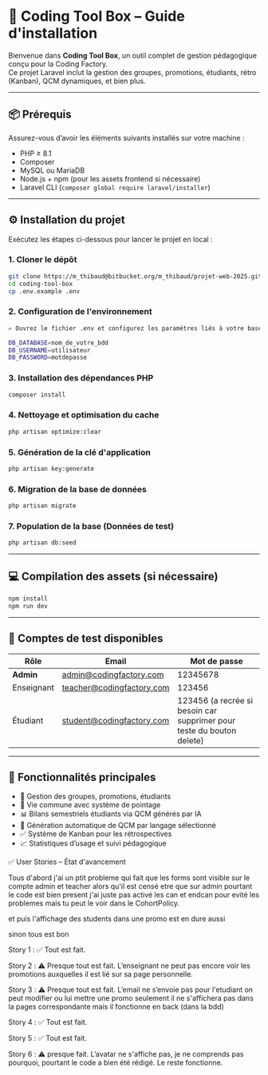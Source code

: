# 🚀 Coding Tool Box – Guide d'installation

Bienvenue dans **Coding Tool Box**, un outil complet de gestion pédagogique conçu pour la Coding Factory.  
Ce projet Laravel inclut la gestion des groupes, promotions, étudiants, rétro (Kanban), QCM  dynamiques, et bien plus.

---

## 📦 Prérequis

Assurez-vous d’avoir les éléments suivants installés sur votre machine :

- PHP ≥ 8.1
- Composer
- MySQL ou MariaDB
- Node.js + npm (pour les assets frontend si nécessaire)
- Laravel CLI (`composer global require laravel/installer`)

---

## ⚙️ Installation du projet

Exécutez les étapes ci-dessous pour lancer le projet en local :

### 1. Cloner le dépôt

```bash
git clone https://m_thibaud@bitbucket.org/m_thibaud/projet-web-2025.git
cd coding-tool-box
cp .env.example .env
```

### 2. Configuration de l'environnement

```bash
✍️ Ouvrez le fichier .env et configurez les paramètres liés à votre base de données :

DB_DATABASE=nom_de_votre_bdd
DB_USERNAME=utilisateur
DB_PASSWORD=motdepasse
```

### 3. Installation des dépendances PHP

```bash
composer install
```

### 4. Nettoyage et optimisation du cache

```bash
php artisan optimize:clear
```

### 5. Génération de la clé d'application

```bash
php artisan key:generate
```

### 6. Migration de la base de données

```bash
php artisan migrate
```

### 7. Population de la base (Données de test)

```bash
php artisan db:seed
```

---

## 💻 Compilation des assets (si nécessaire)

```bash
npm install
npm run dev
```

---

## 👤 Comptes de test disponibles

| Rôle       | Email                     | Mot de passe                                                        |
|------------|---------------------------|---------------------------------------------------------------------|
| **Admin**  | admin@codingfactory.com   | 12345678                                                            |
| Enseignant | teacher@codingfactory.com | 123456                                                              |
| Étudiant   | student@codingfactory.com | 123456 (a recrée si besoin car supprimer pour teste du bouton delete) |

---

## 🚧 Fonctionnalités principales

- 🔧 Gestion des groupes, promotions, étudiants
- 📅 Vie commune avec système de pointage
- 📊 Bilans semestriels étudiants via QCM générés par IA
- 🧠 Génération automatique de QCM par langage sélectionné
- ✅ Système de Kanban pour les rétrospectives
- 📈 Statistiques d’usage et suivi pédagogique




✅ User Stories – État d'avancement

Tous d'abord j'ai un ptit probleme qui fait que les forms sont visible sur le compte admin et teacher
alors qu'il est censé etre que sur admin pourtant le code est bien present j'ai juste pas activé les can et endcan
pour evité les problemes mais tu peut le voir dans le CohortPolicy.

et puis l'affichage des students dans une promo est en dure aussi 

sinon tous est bon



Story 1 : ✅ Tout est fait.

Story 2 : ⚠️ Presque tout est fait.
L’enseignant ne peut pas encore voir les promotions auxquelles il est lié sur sa page personnelle.

Story 3 : ⚠️ Presque tout est fait.
L’email ne s’envoie pas
pour l'etudiant on peut modifier ou lui mettre une promo seulement il ne s'affichera pas dans la pages correspondante mais il fonctionne en back (dans la bdd)

Story 4 : ✅ Tout est fait.

Story 5 : ✅ Tout est fait.

Story 6 : ⚠️ presque fait.
L’avatar ne s'affiche pas, je ne comprends pas pourquoi, pourtant le code a bien été rédigé. Le reste fonctionne.
